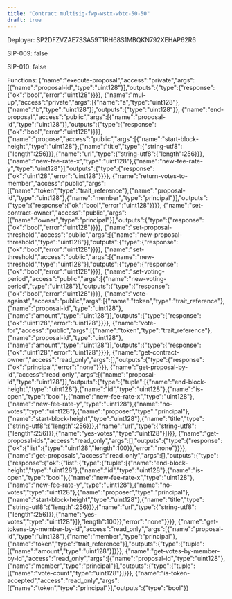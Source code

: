 ```yaml
---
title: "Contract multisig-fwp-wstx-wbtc-50-50"
draft: true
---
```

Deployer: SP2DFZVZAE7SSA59T1RH68S1MBQKN792XEHAP62R6

SIP-009: false

SIP-010: false

Functions:
{"name":"execute-proposal","access":"private","args":[{"name":"proposal-id","type":"uint128"}],"outputs":{"type":{"response":{"ok":"bool","error":"uint128"}}}}, {"name":"mul-up","access":"private","args":[{"name":"a","type":"uint128"},{"name":"b","type":"uint128"}],"outputs":{"type":"uint128"}}, {"name":"end-proposal","access":"public","args":[{"name":"proposal-id","type":"uint128"}],"outputs":{"type":{"response":{"ok":"bool","error":"uint128"}}}}, {"name":"propose","access":"public","args":[{"name":"start-block-height","type":"uint128"},{"name":"title","type":{"string-utf8":{"length":256}}},{"name":"url","type":{"string-utf8":{"length":256}}},{"name":"new-fee-rate-x","type":"uint128"},{"name":"new-fee-rate-y","type":"uint128"}],"outputs":{"type":{"response":{"ok":"uint128","error":"uint128"}}}}, {"name":"return-votes-to-member","access":"public","args":[{"name":"token","type":"trait_reference"},{"name":"proposal-id","type":"uint128"},{"name":"member","type":"principal"}],"outputs":{"type":{"response":{"ok":"bool","error":"uint128"}}}}, {"name":"set-contract-owner","access":"public","args":[{"name":"owner","type":"principal"}],"outputs":{"type":{"response":{"ok":"bool","error":"uint128"}}}}, {"name":"set-proposal-threshold","access":"public","args":[{"name":"new-proposal-threshold","type":"uint128"}],"outputs":{"type":{"response":{"ok":"bool","error":"uint128"}}}}, {"name":"set-threshold","access":"public","args":[{"name":"new-threshold","type":"uint128"}],"outputs":{"type":{"response":{"ok":"bool","error":"uint128"}}}}, {"name":"set-voting-period","access":"public","args":[{"name":"new-voting-period","type":"uint128"}],"outputs":{"type":{"response":{"ok":"bool","error":"uint128"}}}}, {"name":"vote-against","access":"public","args":[{"name":"token","type":"trait_reference"},{"name":"proposal-id","type":"uint128"},{"name":"amount","type":"uint128"}],"outputs":{"type":{"response":{"ok":"uint128","error":"uint128"}}}}, {"name":"vote-for","access":"public","args":[{"name":"token","type":"trait_reference"},{"name":"proposal-id","type":"uint128"},{"name":"amount","type":"uint128"}],"outputs":{"type":{"response":{"ok":"uint128","error":"uint128"}}}}, {"name":"get-contract-owner","access":"read_only","args":[],"outputs":{"type":{"response":{"ok":"principal","error":"none"}}}}, {"name":"get-proposal-by-id","access":"read_only","args":[{"name":"proposal-id","type":"uint128"}],"outputs":{"type":{"tuple":[{"name":"end-block-height","type":"uint128"},{"name":"id","type":"uint128"},{"name":"is-open","type":"bool"},{"name":"new-fee-rate-x","type":"uint128"},{"name":"new-fee-rate-y","type":"uint128"},{"name":"no-votes","type":"uint128"},{"name":"proposer","type":"principal"},{"name":"start-block-height","type":"uint128"},{"name":"title","type":{"string-utf8":{"length":256}}},{"name":"url","type":{"string-utf8":{"length":256}}},{"name":"yes-votes","type":"uint128"}]}}}, {"name":"get-proposal-ids","access":"read_only","args":[],"outputs":{"type":{"response":{"ok":{"list":{"type":"uint128","length":100}},"error":"none"}}}}, {"name":"get-proposals","access":"read_only","args":[],"outputs":{"type":{"response":{"ok":{"list":{"type":{"tuple":[{"name":"end-block-height","type":"uint128"},{"name":"id","type":"uint128"},{"name":"is-open","type":"bool"},{"name":"new-fee-rate-x","type":"uint128"},{"name":"new-fee-rate-y","type":"uint128"},{"name":"no-votes","type":"uint128"},{"name":"proposer","type":"principal"},{"name":"start-block-height","type":"uint128"},{"name":"title","type":{"string-utf8":{"length":256}}},{"name":"url","type":{"string-utf8":{"length":256}}},{"name":"yes-votes","type":"uint128"}]},"length":100}},"error":"none"}}}}, {"name":"get-tokens-by-member-by-id","access":"read_only","args":[{"name":"proposal-id","type":"uint128"},{"name":"member","type":"principal"},{"name":"token","type":"trait_reference"}],"outputs":{"type":{"tuple":[{"name":"amount","type":"uint128"}]}}}, {"name":"get-votes-by-member-by-id","access":"read_only","args":[{"name":"proposal-id","type":"uint128"},{"name":"member","type":"principal"}],"outputs":{"type":{"tuple":[{"name":"vote-count","type":"uint128"}]}}}, {"name":"is-token-accepted","access":"read_only","args":[{"name":"token","type":"principal"}],"outputs":{"type":"bool"}}

